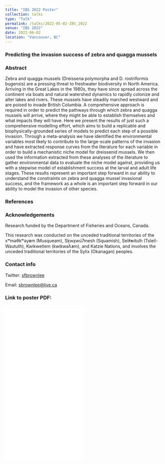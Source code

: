 ```yaml
---
title: "IBS 2022 Poster"
collection: talks
type: "Talk"
permalink: /talks/2022-05-02-IBS_2022
venue: "IBS 2022"
date: 2022-06-02
location: "Vancouver, BC"
---
```


<h3> Predicting the invasion success of zebra and quagga mussels </h3>

<h3> Abstract </h3>

Zebra and quagga mussels (Dreissena polymorpha and D. rostriformis bugensis) are a pressing threat to freshwater biodiversity in North America. Arriving in the Great Lakes in the 1980s, they have since spread across the continent via boats and natural watershed dynamics to rapidly colonize and alter lakes and rivers. These mussels have steadily marched westward and are poised to invade British Columbia. A comprehensive approach is required in order to predict the pathways through which zebra and quagga mussels will arrive, where they might be able to establish themselves and what impacts they will have. Here we present the results of just such a comprehensive modelling effort, which aims to build a replicable and biophysically-grounded series of models to predict each step of a possible invasion. Through a meta-analysis we have identified the environmental variables most likely to contribute to the large-scale patterns of the invasion and have extracted response curves from the literature for each variable in order to build a mechanistic niche model for dreissenid mussels. We then used the information extracted from these analyses of the literature to gather environmental data to evaluate the niche model against, providing us with a stepwise model of establishment success at the larval and adult life stages. These results represent an important step forward in our ability to understand the constraints on zebra and quagga mussel invasional success, and the framework as a whole is an important step forward in our ability to model the invasion of other species.

<h3> References </h3>

<h3> Acknowledgements </h3>

Research funded by the Department of Fisheries and Oceans, Canada.

This research was conducted on the unceded traditional territories of the 
xʷməθkʷəy̓əm (Musqueam), Sḵwx̱wú7mesh (Squamish), Sel̓íl̓witulh  (Tsleil-Waututh), Kwikwetlem (kwikwəƛ̓əm), and Katzie Nations, and involves the unceded traditional territories of the Sylix (Okanagan) peoples.

<h3> Contact info </h3>

Twitter: <a href="twitter.com/sfbrownlee">sfbrownlee</a>

Email: sbrownlee@live.ca

<h3> Link to poster PDF: </h3>

<iframe src="/files/ibs_2022_poster_final" width="50%" height="500" frameborder="no" border="0" marginwidth="0" marginheight="0"></iframe> 
